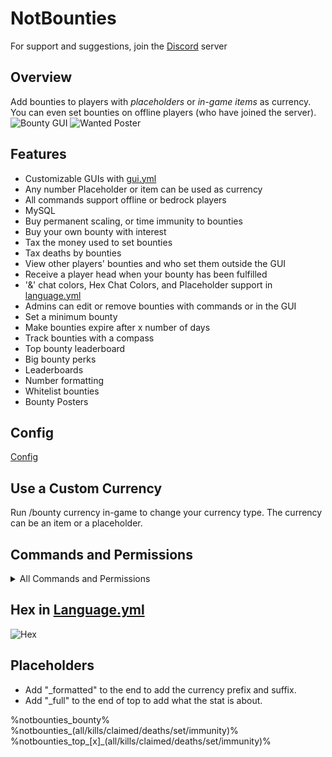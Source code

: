 # NotBounties
For support and suggestions, join the [Discord](https://discord.gg/zEsUzwYEx7) server

## Overview
Add bounties to players with *placeholders* or *in-game items* as currency. You can even set bounties on offline players (who have joined the server).
![Bounty GUI](https://i.imgur.com/hWbD9Oh.png)
![Wanted Poster](https://i.imgur.com/IytLGx3.png)

## Features
- Customizable GUIs with [gui.yml](src/main/resources/gui.yml)
- Any number Placeholder or item can be used as currency
- All commands support offline or bedrock players
- MySQL
- Buy permanent scaling, or time immunity to bounties
- Buy your own bounty with interest
- Tax the money used to set bounties
- Tax deaths by bounties
- View other players' bounties and who set them outside the GUI
- Receive a player head when your bounty has been fulfilled
- '&' chat colors, Hex Chat Colors, and Placeholder support in [language.yml](src/main/resources/language.yml)
- Admins can edit or remove bounties with commands or in the GUI
- Set a minimum bounty
- Make bounties expire after x number of days
- Track bounties with a compass
- Top bounty leaderboard
- Big bounty perks
- Leaderboards
- Number formatting
- Whitelist bounties
- Bounty Posters
  
## Config
[Config](src/main/resources/config.yml)

## Use a Custom Currency
Run /bounty currency in-game to change your currency type. The currency can be an item or a placeholder. 

## Commands and Permissions
<details>
  <summary>All Commands and Permissions</summary>
- /bounty help - Shows available commands. no permission.
- /bounty bdc - Toggles the bounty broadcast message. no permission.
- /bounty check (player) - Checks a bounty.notbounties.view
- /bounty list - Lists all bounties. notbounties.view
- /bounty top (all/kills/claimed/deaths/set/immunity) <list> - Lists the top 10 players with the respective stats. notbounties.view
- /bounty stat (all/kills/claimed/deaths/set/immunity) - View your bounty stats. notbounties.view
- /bounty - Opens bounty GUI. notbounties.view
- /bounty (player) (amount) - Adds a bounty to a player. notbounties.set
- /bounty set - Opens bounty-set GUI. notbounties.set
- /bounty buy - Buy your own bounty. notbounties.buyown
- /bounty immunity (price) - Buy immunity to bounties under a certain price. Do not need (price) if permanent immunity is enabled. notbounties.buyimmunity
- /bounty immunity remove - Removes purchased immunity from yourself. notbounties.removeimmunity
- /bounty immunity remove (player) - Removes purchased immunity from a player. notbounties.admin
- /bounty remove (player) - Removes all bounties from a player. notbounties.admin
- /bounty remove (player) from (setter) - Removes a specific bounty put on a player. notbounties.admin
- /bounty edit (player) (amount) - Edits a player's total bounty. notbounties.admin
- /bounty edit (player) from (setter) (amount) - Edits a specific bounty put on a player. notbounties.admin
- /bounty tracker (player) - Gives you a compass that tracks a player with a bounty. notbounties.admin
- /bounty tracker (player) (receiver) - Gives receiver a compass that tracks a player with a bounty. notbounties.admin
- /bounty reload - Reloads the config and language. notbounties.admin
- /bounty currency - Starts setup for the currency - notbounties.admin
- /bounty whitelist (add/remove/set) (whitelisted players) - Change the players that can claim the bounties you set. notbounties.whitelist
- /bounty whitelist <offline> - Opens the set whitelist GUI. notbounties.whitelist
- /bounty whitelist reset - Resets your whitelisted players. notbounties.whitelist
- /bounty whitelist view - Displays your whitelisted players in chat. notbounties.whitelist
- /bounty poster (player) - Gives you a poster of a player's bounty. notbounties.admin
- /bounty poster (player) (receiver) - Gives receiver a poster of a player's bounty. notbounties.admin

notbounties.immune - is immune from having bounties placed on them
notbounties.tracker - allows players to use the bounty tracker (default true)
notbounties.player - all of the basic player permissions
notbounties.basic - use help, tutorial, and broadcast commands
</details>

## Hex in [Language.yml](src/main/resources/language.yml)
![Hex](https://i.imgur.com/Gztr2se.png)

## Placeholders
- Add "_formatted" to the end to add the currency prefix and suffix.
- Add "_full" to the end of top to add what the stat is about.

%notbounties_bounty%
%notbounties_(all/kills/claimed/deaths/set/immunity)%
%notbounties_top\_[x]\_(all/kills/claimed/deaths/set/immunity)%
